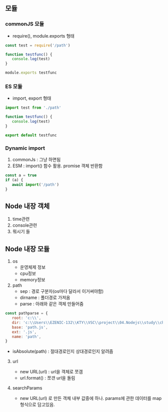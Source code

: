 ## 모듈

### commonJS 모듈

- require(), module.exports 형태

```js
const test = require('/path')

function testfunc() {
   console.log(test)
}

module.exports testfunc
```

### ES 모듈

- import, export 형태

```js
import test from './path'

function testfunc() {
   console.log(test)
}

export default testfunc
```

### Dynamic import

1. commonJs : 그냥 하면됨
2. ESM : import() 함수 활용. promise 객체 반환함

```js
const a = true
if (a) {
   await import('/path')
}
```

## Node 내장 객체

1. time관련
2. console관련
3. 뭐시기 들

## Node 내장 모듈

1. os
   - 운영체제 정보
   - cpu정보
   - memory정보
2. path
   - sep : 경로 구분자(os마다 달라서 이거써야함)
   - dirname : 폴더경로 가져옴
   - parse : 아래와 같은 객체 만들어줌

```js
const pathparse = {
   root: 'c:\\',
   dir: 'c:\\Users\\EZENIC-132\\KTY\\VSC\\project\\04.Nodejs\\study\\ch02\\03_1_innerModule',
   base: 'path.js',
   ext: '.js',
   name: 'path',
}
```

- isAbsolute(path) : 절대경로인지 상대경로인지 알려줌

3. url

   - new URL(url) : url을 객체로 쪼갬
   - url.format() : 쪼갠 url을 돌림

4. searchParams
   - new URL(url) 로 만든 객체 내부 값중에 하나. params에 관한 데이터를 map 형식으로 담고있음.
